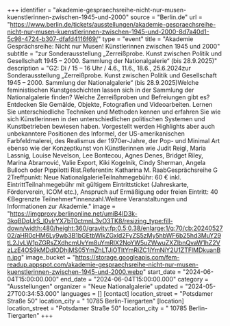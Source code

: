 +++
identifier = "akademie-gespraechsreihe-nicht-nur-musen-kuenstlerinnen-zwischen-1945-und-2000"
source = "Berlin.de"
url = "https://www.berlin.de/tickets/ausstellungen/akademie-gespraechsreihe-nicht-nur-musen-kuenstlerinnen-zwischen-1945-und-2000-8d7a40d1-5c98-4724-b307-dfafd4116f69/"
type = "event"
title = "Akademie Gesprächsreihe: Nicht nur Musen! Künstlerinnen zwischen 1945 und 2000"
subtitle = "zur Sonderausstellung „Zerreißprobe. Kunst zwischen Politik und Gesellschaft 1945 – 2000. Sammlung der Nationalgalerie“ (bis 28.9.2025)"
description = "G2: Di / 15 – 16 Uhr / 4.6., 11.6., 18.6., 25.6.2024zur Sonderausstellung „Zerreißprobe. Kunst zwischen Politik und Gesellschaft 1945 – 2000. Sammlung der Nationalgalerie“ (bis 28.9.2025)Welche feministischen Kunstgeschichten lassen sich in der Sammlung der Nationalgalerie finden? Welche Zerreißproben und Befreiungen gibt es? Entdecken Sie Gemälde, Objekte, Fotografien und Videoarbeiten. Lernen Sie unterschiedliche Techniken und Methoden kennen und erfahren Sie wie sich Künstlerinnen in den unterschiedlichen politischen Systemen und Kunstbetrieben bewiesen haben. Vorgestellt werden Highlights aber auch unbekanntere Positionen des Informel, der US-amerikanischen Farbfeldmalerei, des Realismus der 1970er-Jahre, der Pop- und Minimal Art ebenso wie der Konzeptkunst von Künstlerinnen wie Judit Reigl, Maria Lassnig, Louise Nevelson, Lee Bontecou, Agnes Denes, Bridget Riley, Marina Abramović, Valie Export, Kiki Kogelnik, Cindy Sherman, Angela Bulloch oder Pippilotti Rist.Referentin: Katharina M. RaabGesprächsreihe G 2Treffpunkt: Neue NationalgalerieTeilnahmegebühr: 60 € inkl. EintrittTeilnahmegebühr mit gültigem Eintrittsticket (Jahreskarte, Förderverein, ICOM etc.), Anspruch auf Ermäßigung oder freien Eintritt: 40 €Begrenzte Teilnehmer*innenzahl.Weitere Veranstaltungen und Informationen zur Akademie."
image = "https://imgproxy.berlinonline.net/umiB4ID3k-3kqBDqUrS_l0vlrYX7bT0ctmnL3vO3TK8/resizing_type:fill-down/width:480/height:360/gravity:fp:0.5:0.38/enlarge:1/q:70/cb:2024052702/aHR0cHM6Ly9wb3B1bGEtbWlkZGxld2FyZS5zMy5hbWF6b25hd3MuY29tL2JvLW1pZGRsZXdhcmUvYm8uYmRlX2NoYW5uZWwuZXZlbnQvaW1hZ2VzLzE4OS9kMDdlODhjMS05YmZhLTJjOTItYmRiZC1jYmNiY2U1ZTFlMDkuanBn.jpg"
image_bucket = "https://storage.googleapis.com/fem-readup.appspot.com/akademie-gespraechsreihe-nicht-nur-musen-kuenstlerinnen-zwischen-1945-und-2000.webp"
start_date = "2024-06-04T15:00:00.000"
end_date = "2024-06-04T15:00:00.000"
category = "Ausstellungen"
organizer = "Neue Nationalgalerie"
updated = "2024-05-27T00:34:53.000"
languages = []
[contact]
location_street = "Potsdamer Straße 50"
location_city = " 10785 Berlin-Tiergarten"
[location]
location_street = "Potsdamer Straße 50"
location_city = " 10785 Berlin-Tiergarten"
+++